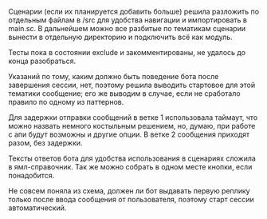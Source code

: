 Сценарии (если их планируется добавить больше) решила разложить по отдельным файлам в /src для удобства навигации и импортировать в main.sc.
В дальнейшем можно все разбитые по тематикам сценарии вынести в отдельную директорию и подключить всё как модуль.

Тесты пока в состоянии exclude и закомментированы, не удалось до конца разобраться.

Указаний по тому, каким должно быть поведение бота после завершения сессии, нет, поэтому решила выводить стартовое для этой тематики сообщение; его же выводим в случае, если не сработало правило по одному из паттернов.

Для задержки отправки сообщений в ветке 1 использовала таймаут, что можно назвать немного костыльным решением, но, думаю, при работе с апи будут возможны и другие опции. В ветке 2 сообщения приходят разом, без задержки.

Тексты ответов бота для удобства использования в сценариях сложила в ямл-справочник. Так же можно собрать в одном месте кнопки, если понадобится.

Не совсем поняла из схема, должен ли бот выдавать первую реплику только после ввода сообщения от пользователя, поэтому старт сессии автоматический.
